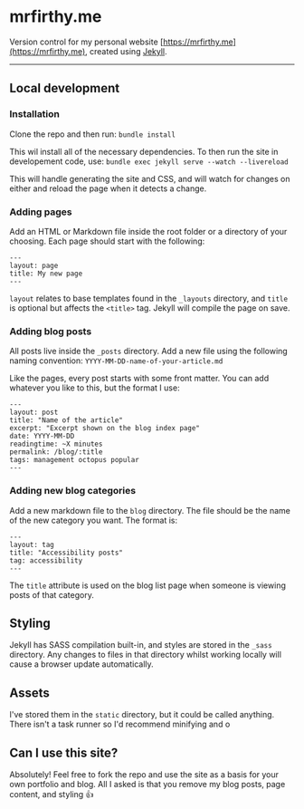 mrfirthy.me
===========

Version control for my personal website [https://mrfirthy.me](https://mrfirthy.me), created using [Jekyll](https://jekyllrb.com/).

---

## Local development

### Installation
Clone the repo and then run:
`bundle install`

This wil install all of the necessary dependencies. To then run the site in developement code, use:
`bundle exec jekyll serve --watch --livereload`

This will handle generating the site and CSS, and will watch for changes on either and reload the page when it detects a change.

### Adding pages
Add an HTML or Markdown file inside the root folder or a directory of your choosing. Each page should start with the following:
```
---
layout: page
title: My new page
---
```
`layout` relates to base templates found in the `_layouts` directory, and `title` is optional but affects the `<title>` tag. Jekyll will compile the page on save.

### Adding blog posts
All posts live inside the `_posts` directory. Add a new file using the following naming convention:
`YYYY-MM-DD-name-of-your-article.md`

Like the pages, every post starts with some front matter. You can add whatever you like to this, but the format I use:
```
---
layout: post
title: "Name of the article"
excerpt: "Excerpt shown on the blog index page"
date: YYYY-MM-DD
readingtime: ~X minutes
permalink: /blog/:title
tags: management octopus popular
---
```
### Adding new blog categories
Add a new markdown file to the `blog` directory. The file should be the name of the new category you want. The format is:
```
---
layout: tag
title: "Accessibility posts"
tag: accessibility
---
```
The `title` attribute is used on the blog list page when someone is viewing posts of that category.

## Styling
Jekyll has SASS compilation built-in, and styles are stored in the `_sass` directory. Any changes to files in that directory whilst working locally will cause a browser update automatically.
## Assets
I've stored them in the `static` directory, but it could be called anything. There isn't a task runner so I'd recommend minifying and o
## Can I use this site?
Absolutely! Feel free to fork the repo and use the site as a basis for your own portfolio and blog. All I asked is that you remove my blog posts, page content, and styling 👍
